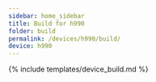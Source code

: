 ```yaml
---
sidebar: home_sidebar
title: Build for h990
folder: build
permalink: /devices/h990/build/
device: h990
---
```

{% include templates/device_build.md %}
